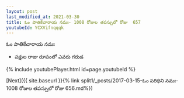```yaml
---
layout: post
last_modified_at: 2021-03-30
title: ఓం పాతికేచారాయ నమః- 1008 రోజుల తపస్సులో రోజు  657
youtubeId: YCXVifnqqqk
---
```

 
 
 ఓం పాతికేచారాయ నమః  
 
 -  పక్షుల రాజు రూపంలో ఎవరు గరుడ 
 
  
 
  
 
 
 
 
 
 


{% include youtubePlayer.html id=page.youtubeId %}
 
[Next]({{ site.baseurl }}{% link  split1/_posts/2017-03-15-ఓం పరిధిని నమః- 1008 రోజుల తపస్సులో రోజు  656.md%})
 
